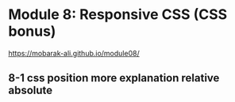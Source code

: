 # Module 8: Responsive CSS (CSS bonus)

https://mobarak-ali.github.io/module08/

## 8-1 css position more explanation relative absolute


